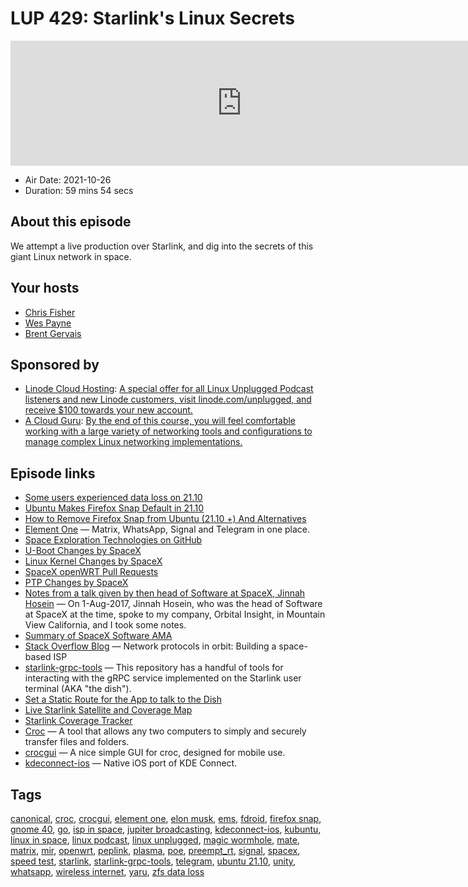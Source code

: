 # LUP 429: Starlink's Linux Secrets

<iframe src="https://player.fireside.fm/v2/RUkczH-V+KPri0jDS?theme=dark" width="740" height="200" frameborder="0" scrolling="no"></iframe>

* Air Date: 2021-10-26
* Duration: 59 mins 54 secs

## About this episode

We attempt a live production over Starlink, and dig into the secrets of this giant Linux network in space.

## Your hosts
* [Chris Fisher](https://linuxunplugged.com/hosts/chrislas)
* [Wes Payne](https://linuxunplugged.com/hosts/wes)
* [Brent Gervais](https://linuxunplugged.com/hosts/brent)

## Sponsored by

  * [Linode Cloud Hosting](https://linode.com/unplugged): [A special offer for all Linux Unplugged Podcast listeners and new Linode customers, visit linode.com/unplugged, and receive $100 towards your new account. ](https://linode.com/unplugged)
  * [A Cloud Guru](https://linuxacademy.com/cp/modules/view/id/262/?utm_source=jupiter&utm_medium=cpc): [By the end of this course, you will feel comfortable working with a large variety of networking tools and configurations to manage complex Linux networking implementations.](https://linuxacademy.com/cp/modules/view/id/262/?utm_source=jupiter&utm_medium=cpc)



## Episode links

  * [Some users experienced data loss on 21.10](https://twitter.com/kuschku/status/1450247425852125185 "Some users experienced data loss on 21.10")
  * [Ubuntu Makes Firefox Snap Default in 21.10](https://www.omgubuntu.co.uk/2021/09/ubuntu-makes-firefox-snap-default "Ubuntu Makes Firefox Snap Default in 21.10")
  * [How to Remove Firefox Snap from Ubuntu (21.10 +) And Alternatives](https://www.debugpoint.com/2021/09/remove-firefox-snap-ubuntu/ "How to Remove Firefox Snap from Ubuntu \(21.10 +\) And Alternatives")
  * [Element One](https://element.io/blog/element-one-all-of-matrix-whatsapp-signal-and-telegram-in-one-place/ "Element One") — Matrix, WhatsApp, Signal and Telegram in one place.
  * [Space Exploration Technologies on GitHub](https://github.com/SpaceExplorationTechnologies "Space Exploration Technologies on GitHub")
  * [U-Boot Changes by SpaceX](https://github.com/SpaceExplorationTechnologies/u-boot/commit/eb06bb67d2806de5e1670803b9f568d3c58c0ae5 "U-Boot Changes by SpaceX")
  * [Linux Kernel Changes by SpaceX](https://github.com/SpaceExplorationTechnologies/linux/commit/47f961d08c24e2bf7fb68438ec4c5fa1e0776737 "Linux Kernel Changes by SpaceX")
  * [SpaceX openWRT Pull Requests](https://github.com/SpaceExplorationTechnologies/starlink-wifi/commits/master "SpaceX openWRT Pull Requests")
  * [PTP Changes by SpaceX](https://github.com/SpaceExplorationTechnologies/linuxptp/commit/8d4768a7467e5a46dc80373cde6358a034ed9ca7 "PTP Changes by SpaceX")
  * [Notes from a talk given by then head of Software at SpaceX, Jinnah Hosein](https://www.reddit.com/r/spacex/comments/lw6yk1/notes_from_a_talk_given_by_then_head_of_software/?utm_source=share&utm_medium=ios_app&utm_name=iossmf "Notes from a talk given by then head of Software at SpaceX, Jinnah Hosein") — On 1-Aug-2017, Jinnah Hosein, who was the head of Software at SpaceX at the time, spoke to my company, Orbital Insight, in Mountain View California, and I took some notes.
  * [Summary of SpaceX Software AMA](https://www.reddit.com/r/spacex/comments/nd9ipw/summary_of_spacex_software_ama/ "Summary of SpaceX Software AMA")
  * [Stack Overflow Blog](https://stackoverflow.blog/2021/05/11/building-a-space-based-isp/ "Stack Overflow Blog") — Network protocols in orbit: Building a space-based ISP
  * [starlink-grpc-tools](https://github.com/sparky8512/starlink-grpc-tools "starlink-grpc-tools") — This repository has a handful of tools for interacting with the gRPC service implemented on the Starlink user terminal (AKA "the dish").
  * [Set a Static Route for the App to talk to the Dish](https://www.reddit.com/r/Starlink/comments/jqhoqz/starlink_app_works_fine_behind_own_router/gby79x1/?context=3 "Set a Static Route for the App to talk to the Dish")
  * [Live Starlink Satellite and Coverage Map](https://satellitemap.space/ "Live Starlink Satellite and Coverage Map")
  * [Starlink Coverage Tracker](https://starlink.sx/ "Starlink Coverage Tracker")
  * [Croc](https://github.com/schollz/croc "Croc") — A tool that allows any two computers to simply and securely transfer files and folders.
  * [crocgui](https://github.com/howeyc/crocgui "crocgui") — A nice simple GUI for croc, designed for mobile use.
  * [kdeconnect-ios](https://github.com/KDE/kdeconnect-ios "kdeconnect-ios") — Native iOS port of KDE Connect.



## Tags

[canonical](https://linuxunplugged.com/tags/canonical), [croc](https://linuxunplugged.com/tags/croc), [crocgui](https://linuxunplugged.com/tags/crocgui), [element one](https://linuxunplugged.com/tags/element%20one), [elon musk](https://linuxunplugged.com/tags/elon%20musk), [ems](https://linuxunplugged.com/tags/ems), [fdroid](https://linuxunplugged.com/tags/fdroid), [firefox snap](https://linuxunplugged.com/tags/firefox%20snap), [gnome 40](https://linuxunplugged.com/tags/gnome%2040), [go](https://linuxunplugged.com/tags/go), [isp in space](https://linuxunplugged.com/tags/isp%20in%20space), [jupiter broadcasting](https://linuxunplugged.com/tags/jupiter%20broadcasting), [kdeconnect-ios](https://linuxunplugged.com/tags/kdeconnect-ios), [kubuntu](https://linuxunplugged.com/tags/kubuntu), [linux in space](https://linuxunplugged.com/tags/linux%20in%20space), [linux podcast](https://linuxunplugged.com/tags/linux%20podcast), [linux unplugged](https://linuxunplugged.com/tags/linux%20unplugged), [magic wormhole](https://linuxunplugged.com/tags/magic%20wormhole), [mate](https://linuxunplugged.com/tags/mate), [matrix](https://linuxunplugged.com/tags/matrix), [mir](https://linuxunplugged.com/tags/mir), [openwrt](https://linuxunplugged.com/tags/openwrt), [peplink](https://linuxunplugged.com/tags/peplink), [plasma](https://linuxunplugged.com/tags/plasma), [poe](https://linuxunplugged.com/tags/poe), [preempt_rt](https://linuxunplugged.com/tags/preempt_rt), [signal](https://linuxunplugged.com/tags/signal), [spacex](https://linuxunplugged.com/tags/spacex), [speed test](https://linuxunplugged.com/tags/speed%20test), [starlink](https://linuxunplugged.com/tags/starlink), [starlink-grpc-tools](https://linuxunplugged.com/tags/starlink-grpc-tools), [telegram](https://linuxunplugged.com/tags/telegram), [ubuntu 21.10](https://linuxunplugged.com/tags/ubuntu%2021.10), [unity](https://linuxunplugged.com/tags/unity), [whatsapp](https://linuxunplugged.com/tags/whatsapp), [wireless internet](https://linuxunplugged.com/tags/wireless%20internet), [yaru](https://linuxunplugged.com/tags/yaru), [zfs data loss](https://linuxunplugged.com/tags/zfs%20data%20loss)